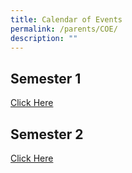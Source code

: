 ```yaml
---
title: Calendar of Events
permalink: /parents/COE/
description: ""
---
```

## Semester 1
[Click Here](/files/COE/RGPS_COE_Sem1_2022.pdf)
## Semester 2
[Click Here](/files/COE/COE%202022%20T3%20%20T4_updated%201JUL.pdf)